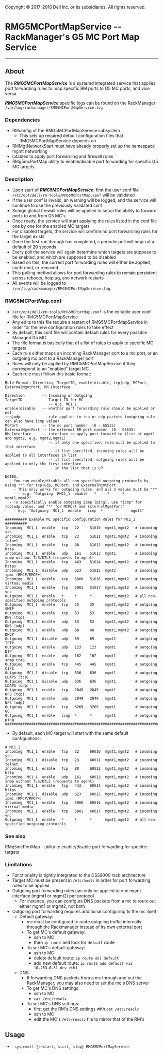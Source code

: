 Copyright &copy; 2017-2018 Dell Inc. or its subsidiaries. All rights reserved.
 
# RMG5MCPortMapService -- RackManager's G5 MC Port Map Service

---

## About
The ***RMG5MCPortMapService*** is a systemd integrated service that applies port forwarding rules to map specific RM ports to G5 MC ports,
and vice versa.

***RMG5MCPortMapService*** specific logs can be found on the RackManager: `/var/log/rackmanager/RMG5MCPortMapService.log`

### Dependencies
* RMconfig of the RMG5MCPortMapService subsystem
  * This sets up required default configuration files that RMG5MCPortMapService depends on
* RMMgtNetworkStart must have already properly set up the namespace mgmt networking
* iptables to apply port forwarding and firewall rules
* RMg5mcPortMap utility to enable/disable port forwarding for specific G5 MC targets

### Description
* Upon start of ***RMG5MCPortMapService***, first the user conf file `/etc/opt/dell/rm-tools/RMG5MCPortMap.conf` will be validated
* If the user conf is invalid, an warning will be logged, and the service will continue to use the previously validated conf
* Somge global firewall rules will be applied to setup the ability to forward ports to and from G5 MC's
* Once ready, the service will start applying the rules listed in the conf file one by one for the enabled MC targets
* For disabled targets, the service will confirm no port forwarding rules for the target exists
* Once the first run through has completed, a periodic poll will begin at a default of 20 seconds
* Every poll the service will again determine which targets are suppose to be enabled, and which are supposed to be disabled
* Based on this, the correct port forwarding rules will either be applied, confirmed, or removed
* This polling method allows for port forwarding rules to remain persistent across reboots, hotplug, and network restarts
* All events will be logged to `/var/log/rackmanager/RMG5MCPortMapService.log`

### RMG5MCPortMap.conf
* `/etc/opt/dell/rm-tools/RMG5MCPortMap.conf` is the editable user conf file for RMG5MCPortMapService
* Any edits to this file require a restart of RMG5MCPortMapService in order for the new configuration rules to take effect
* By default, this conf file will contain default rules for every possible Managed G5 MC
* The file format is basically that of a list of rules to apply to specific MC targets
* Each rule either maps an incoming RackManager port to a mc port, or an outgoing mc port to a RackManager port
* Rules will only be applied by RMG5MCPortMapService if they correspond to an "enabled" target MC
* Each rule must follow this basic format:

```
Rule Format: Direction, TargetID, enable|disable, tcp|udp, MCPort, ExternalMgmtPort, RM_Interface

Direction        -- Incoming or Outgoing
TargetID         -- Target ID for MC
                    -- e.g. MC1_1
enable|disable   -- whether port forwarding rule should be applied or not
tcp|udp          -- rule applies to tcp or udp packets (outgoing rule can also have icmp value)
MCPort           -- the mc port number  (0 - 65535)
ExternalMgmtPort -- the external RM port number  (0 - 65535)
RM_Interface     -- interface to apply port forward to (list of mgmt1 and mgmt2, e.g. mgmt2,mgmt1)
                    -- if only one specified, rule will be applied to that interface
                    -- if list specified, incoming rules will be applied to all interfaces in list
                    -- if list specified, outgoing rules will be applied to only the first interface
                       in the list that is UP

NOTES:
  - You can enable/disable all non specified outgoing protocols by using "*" for tcp|udp, MCPort, and ExternalMgmtPort
    - This only works for outgoing rules, and all 3 values must be "*"
      - e.g. "Outgoing  RMC1_1  enable   *     *      *      mgmt1,mgmt2"
  - To specifically enable outgoing icmp (ping), use "icmp" for tcp|udp value, and "*" for MCPort and ExternalMgmtPort"
    - e.g. "Outgoing  MC1_1  enable   icmp  *      *      mgmt1"

########## Example MC Specific Configuration Rules for MC1_1 ##########
Incoming  MC1_1  enable   tcp   22     51010  mgmt1,mgmt2   # incoming ssh
Incoming  MC1_1  enable   tcp   23     51011  mgmt1,mgmt2   # incoming telnet
Incoming  MC1_1  enable   tcp   80     51012  mgmt1,mgmt2   # incoming http
Incoming  MC1_1  enable   udp   161    51013  mgmt1         # incoming snmp without TLS/DTLS (requests to agent)
Incoming  MC1_1  enable   tcp   443    51014  mgmt1,mgmt2   # incoming https
Incoming  MC1_1  disable  udp   623    51015  mgmt2         # incoming ipmi (RMCP/RMCP+)
Incoming  MC1_1  enable   tcp   5900   51016  mgmt1,mgmt2   # incoming virtual media
Incoming  MC1_1  enable   tcp   5901   51017  mgmt1,mgmt2   # incoming vnc
Outgoing  MC1_1  enable   *     *      *      mgmt1,mgmt2   # all non-specified outgoing protocols
Outgoing  MC1_1  enable   tcp   25     25     mgmt1,mgmt2   # outgoing SMTP
Outgoing  MC1_1  enable   tcp   53     53     mgmt1,mgmt2   # outgoing DNS (tcp)
Outgoing  MC1_1  enable   udp   53     53     mgmt1,mgmt2   # outgoing DNS (udp)
Outgoing  MC1_1  enable   udp   68     68     mgmt1,mgmt2   # outgoing DHCP
Outgoing  MC1_1  disable  udp   69     69     mgmt2         # outgoing TFTP
Outgoing  MC1_1  enable   udp   123    123    mgmt1         # outgoing NTP
Outgoing  MC1_1  enable   udp   162    162    mgmt1         # outgoing snmp trap
Outgoing  MC1_1  enable   tcp   445    445    mgmt1         # outgoing CIFS
Outgoing  MC1_1  disable  tcp   636    636    mgmt1         # outgoing LDAPS (tcp)
Outgoing  MC1_1  disable  udp   636    636    mgmt1         # outgoing LDAPS (udp)
Outgoing  MC1_1  enable   tcp   2049   2049   mgmt1         # outgoing NFS (tcp)
Outgoing  MC1_1  enable   udp   2049   2049   mgmt1         # outgoing NFS (udp)
Outgoing  MC1_1  enable   tcp   3269   3269   mgmt1         # outgoing GC
Outgoing  MC1_1  enable   icmp  *      *      mgmt1         # outgoing ping
#######################################################################
```

* By default, each MC target will start with the same default configuations:

```
# MC1_1
Incoming  MC1_1  enable   tcp   22     60010  mgmt1,mgmt2   # incoming ssh
Incoming  MC1_1  disable  tcp   23     60011  mgmt1,mgmt2   # incoming telnet
Incoming  MC1_1  enable   tcp   80     60012  mgmt1,mgmt2   # incoming http
Incoming  MC1_1  enable   udp   161    60013  mgmt1,mgmt2   # incoming snmp without TLS/DTLS (requests to agent)
Incoming  MC1_1  enable   tcp   443    60014  mgmt1,mgmt2   # incoming https
Incoming  MC1_1  disable  udp   623    60015  mgmt1,mgmt2   # incoming ipmi (RMCP/RMCP+)
Incoming  MC1_1  enable   tcp   5900   60016  mgmt1,mgmt2   # incoming virtual media
Incoming  MC1_1  enable   tcp   5901   60017  mgmt1,mgmt2   # incoming vnc
Outgoing  MC1_1  enable   *     *      *      mgmt1,mgmt2   # all non-specified outgoing protocols
```

### See also
RMg5mcPortMap - utility to enable/disable port forwarding for specific targets

### Limitations
* Functionality is tightly integrated to the DSS9000 rack architecture
* Target MC must be present in `/etc/hosts` in order for port forwarding rules to be applied
* Outgoing port forwarding rules can only be applied to one mgmt interface (mgmt1 or mgmt2) per protocol
  * For instance, you can configure DNS packets from a mc to route out either mgmt1 or mgmt2, not both
* Outgoing port forwarding requires additional configuring to the mc itself:
  * Default gateway:
    * mc must be configured to route outgoing traffic internally through the Rackmanager instead of its own external port
    * To get MC's default gateway:
      * ssh to MC
      * then `ip route` and look for `default` route
    * To set MC's default gateway:
      * ssh to MC
      * delete default route: `ip route del default`
      * add new default route: `ip route add default via 10.253.0.31 dev eth1`
  * DNS:
    * If forwarding DNS packets from a mc through and out the RackManager, you may also need to set the mc's DNS server
    * To get MC's DNS settings:
      * ssh to MC
      * `cat /etc/resolv`
    * To set MC's DNS settings:
      * first get the RM's DNS settings with `cat /etc/resolv`
      * ssh to MC
      * edit the MC's `/etc/resolv` file to mirror that of the RM's

## Usage
* ` systemctl {restart, start, stop} RMG5MCPortMapService`
